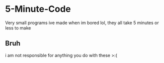 # 5-Minute-Code
Very small programs ive made when im bored lol, they all take 5 minutes or less to make

## Bruh
i am not responsible for anything you do with these >:(

